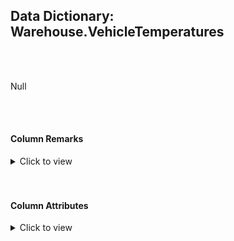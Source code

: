 ## Data Dictionary: Warehouse.VehicleTemperatures 
 <br /> 
 <br /> 
 Null 
 <br /> 
 <br /> 
 

####  Column Remarks
 <Details> 
 <Summary>Click to view</Summary> 
 

<br /> 
 | Column | Remarks | 
 |------|------|  
|**VehicleTemperatureID**| Null | 
|**VehicleRegistration**| Null | 
|**ChillerSensorNumber**| Null | 
|**RecordedWhen**| Null | 
|**Temperature**| Null | 
|**FullSensorData**| Null | 
|**IsCompressed**| Null | 
|**CompressedSensorData**| Null | 
 
 </Details> 
 <br /> 
 <br />  


#### Column Attributes 
 <Details> 
 <Summary>Click to view</Summary>
 

<br /> 
 | Column | ColumnDefault | IsNullable | DataType | CharMaxLength | CharDataLength | NumericPrecision | NumericScale | DatetimePrecision | CharSetName | CollationName |
 |------|------|------|------|------|------|------|------|------|------|------|
 |**VehicleTemperatureID**| Null | NO | bigint | Null | Null | 19 | 0 | Null | Null | Null | 
|**VehicleRegistration**| Null | NO | nvarchar | 20 | 40 | Null | Null | Null | UNICODE | Latin1_General_CI_AS | 
|**ChillerSensorNumber**| Null | NO | int | Null | Null | 10 | 0 | Null | Null | Null | 
|**RecordedWhen**| Null | NO | datetime2 | Null | Null | Null | Null | 7 | Null | Null | 
|**Temperature**| Null | NO | decimal | Null | Null | 10 | 2 | Null | Null | Null | 
|**FullSensorData**| Null | YES | nvarchar | 1000 | 2000 | Null | Null | Null | UNICODE | Latin1_General_CI_AS | 
|**IsCompressed**| Null | NO | bit | Null | Null | Null | Null | Null | Null | Null | 
|**CompressedSensorData**| Null | YES | varbinary | -1 | -1 | Null | Null | Null | Null | Null | 
 
 </Details> 
